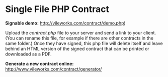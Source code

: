 # Single File PHP Contract

**Signable demo:** http://vileworks.com/contract/demo.php)

Upload the *contract.php* file to your server and send a link to your client. 
(You can rename this file, for example if there are other contracts in the same folder.)
Once they have signed, this php file will delete itself 
and leave behind an HTML version of the signed contract 
that can be printed or downloaded as a PDF.

**Generate a new contract online:** http://www.vileworks.com/contract/generator/
